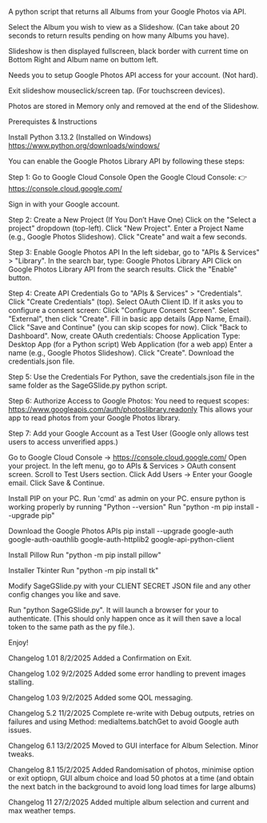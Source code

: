 A python script that returns all Albums from your Google Photos via API. 

Select the Album you wish to view as a Slideshow. (Can take about 20 seconds to return results pending on how many Albums you have).

Slideshow is then displayed fullscreen, black border with current time on Bottom Right and Album name on buttom left.

Needs you to setup Google Photos API access for your account. (Not hard).

Exit slideshow mouseclick/screen tap. (For touchscreen devices).

Photos are stored in Memory only and removed at the end of the Slideshow.


Prerequistes & Instructions

Install Python 3.13.2 (Installed on Windows)
https://www.python.org/downloads/windows/


You can enable the Google Photos Library API by following these steps:

Step 1: Go to Google Cloud Console
Open the Google Cloud Console:
👉 https://console.cloud.google.com/

Sign in with your Google account.

Step 2: Create a New Project (If You Don’t Have One)
Click on the "Select a project" dropdown (top-left).
Click "New Project".
Enter a Project Name (e.g., Google Photos Slideshow).
Click "Create" and wait a few seconds.


Step 3: Enable Google Photos API
In the left sidebar, go to "APIs & Services" > "Library".
In the search bar, type:
Google Photos Library API
Click on Google Photos Library API from the search results.
Click the "Enable" button.


Step 4: Create API Credentials
Go to "APIs & Services" > "Credentials".
Click "Create Credentials" (top).
Select OAuth Client ID.
If it asks you to configure a consent screen:
Click "Configure Consent Screen".
Select "External", then click "Create".
Fill in basic app details (App Name, Email).
Click "Save and Continue" (you can skip scopes for now).
Click "Back to Dashboard".
Now, create OAuth credentials:
Choose Application Type:
Desktop App (for a Python script)
Web Application (for a web app)
Enter a name (e.g., Google Photos Slideshow).
Click "Create".
Download the credentials.json file.


Step 5: Use the Credentials
For Python, save the credentials.json file in the same folder as the SageGSlide.py python script.


Step 6: Authorize Access to Google Photos:
You need to request scopes:
https://www.googleapis.com/auth/photoslibrary.readonly
This allows your app to read photos from your Google Photos library.

Step 7: Add your Google Account as a Test User
(Google only allows test users to access unverified apps.)

Go to Google Cloud Console → https://console.cloud.google.com/
Open your project.
In the left menu, go to APIs & Services > OAuth consent screen.
Scroll to Test Users section.
Click Add Users → Enter your Google email.
Click Save & Continue.

Install PIP on your PC.
Run 'cmd' as admin on your PC.
ensure python is working properly by running 
"Python --version"
Run "python -m pip install --upgrade pip"

Download the Google Photos APIs
pip install --upgrade google-auth google-auth-oauthlib google-auth-httplib2 google-api-python-client

Install Pillow
Run "python -m pip install pillow"

Installer Tkinter
Run "python -m pip install tk"

Modify SageGSlide.py with your CLIENT SECRET JSON file and any other config changes you like and save.

Run "python SageGSlide.py".  It will launch a browser for your to authenticate. (This should only happen once as it will then save a local token to the same path as the py file.).

Enjoy!


Changelog 1.01 8/2/2025
Added a Confirmation on Exit.

Changelog 1.02 9/2/2025
Added some error handling to prevent images stalling.

Changelog 1.03 9/2/2025
Added some QOL messaging.

Changelog 5.2 11/2/2025
Complete re-write with Debug outputs, retries on failures and using Method: mediaItems.batchGet to avoid Google auth issues.

Changelog 6.1 13/2/2025
Moved to GUI interface for Album Selection. Minor tweaks.

Changelog 8.1 15/2/2025
Added Randomisation of photos, minimise option or exit optiopn, GUI album choice and load 50 photos at a time (and obtain the next batch in the background to avoid long load times for large albums)

Changelog 11 27/2/2025
Added multiple album selection and current and max weather temps.



